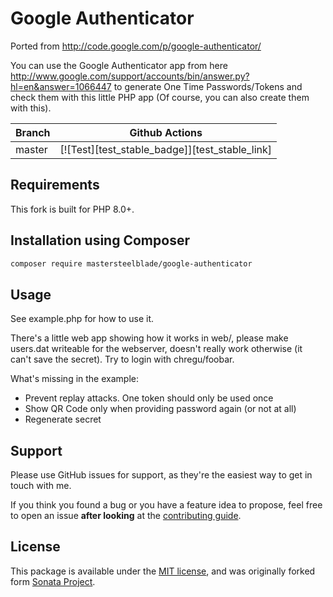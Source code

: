 # Google Authenticator

Ported from http://code.google.com/p/google-authenticator/

You can use the Google Authenticator app from here
http://www.google.com/support/accounts/bin/answer.py?hl=en&answer=1066447
to generate One Time Passwords/Tokens and check them with this little
PHP app (Of course, you can also create them with this).

Branch | Github Actions |
------ | -------------- |
master | [![Test][test_stable_badge]][test_stable_link] |


## Requirements

This fork is built for PHP 8.0+.

## Installation using Composer

```bash
composer require mastersteelblade/google-authenticator
```

## Usage

See example.php for how to use it.

There's a little web app showing how it works in web/, please make users.dat
writeable for the webserver, doesn't really work otherwise (it can't save the
secret). Try to login with chregu/foobar.

What's missing in the example:

 * Prevent replay attacks. One token should only be used once
 * Show QR Code only when providing password again (or not at all)
 * Regenerate secret

## Support
Please use GitHub issues for support, as they're the easiest way to get in touch with me. 

If you think you found a bug or you have a feature idea to propose, feel free to open an issue
**after looking** at the [contributing guide](CONTRIBUTING.md).

## License

This package is available under the [MIT license](LICENSE), and was originally forked form [Sonata Project](https://github.com/sonata-project/GoogleAuthenticator).
